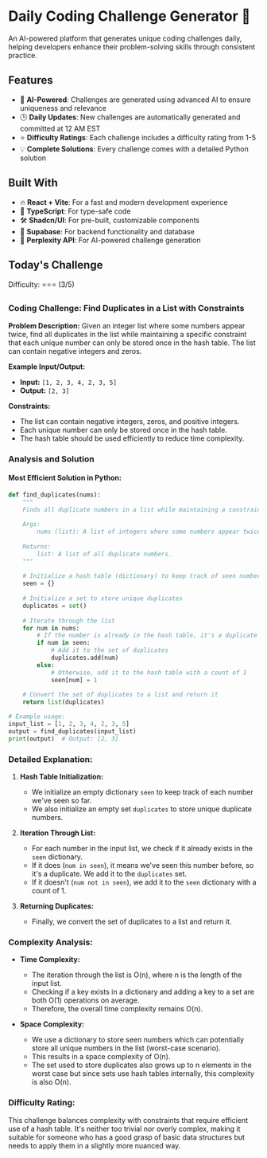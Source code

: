 # Daily Coding Challenge Generator 🚀

An AI-powered platform that generates unique coding challenges daily, helping developers enhance their problem-solving skills through consistent practice.

## Features

- 🤖 **AI-Powered**: Challenges are generated using advanced AI to ensure uniqueness and relevance
- 🕒 **Daily Updates**: New challenges are automatically generated and committed at 12 AM EST
- ⭐ **Difficulty Ratings**: Each challenge includes a difficulty rating from 1-5
- 💡 **Complete Solutions**: Every challenge comes with a detailed Python solution

## Built With

- 🔥 **React + Vite**: For a fast and modern development experience
- 🔷 **TypeScript**: For type-safe code
- 🛠️ **Shadcn/UI**: For pre-built, customizable components
- 🔌 **Supabase**: For backend functionality and database
- 🤖 **Perplexity API**: For AI-powered challenge generation

## Today's Challenge

Difficulty: ⭐⭐⭐ (3/5)

### Coding Challenge: Find Duplicates in a List with Constraints

**Problem Description:**
Given an integer list where some numbers appear twice, find all duplicates in the list while maintaining a specific constraint that each unique number can only be stored once in the hash table. The list can contain negative integers and zeros.

**Example Input/Output:**
- **Input:** `[1, 2, 3, 4, 2, 3, 5]`
- **Output:** `[2, 3]`

**Constraints:**
- The list can contain negative integers, zeros, and positive integers.
- Each unique number can only be stored once in the hash table.
- The hash table should be used efficiently to reduce time complexity.

### Analysis and Solution

#### Most Efficient Solution in Python:

```python
def find_duplicates(nums):
    """
    Finds all duplicate numbers in a list while maintaining a constraint that each unique number can only be stored once in the hash table.
    
    Args:
        nums (list): A list of integers where some numbers appear twice.
    
    Returns:
        list: A list of all duplicate numbers.
    """
    
    # Initialize a hash table (dictionary) to keep track of seen numbers
    seen = {}
    
    # Initialize a set to store unique duplicates
    duplicates = set()
    
    # Iterate through the list
    for num in nums:
        # If the number is already in the hash table, it's a duplicate
        if num in seen:
            # Add it to the set of duplicates
            duplicates.add(num)
        else:
            # Otherwise, add it to the hash table with a count of 1
            seen[num] = 1
    
    # Convert the set of duplicates to a list and return it
    return list(duplicates)

# Example usage:
input_list = [1, 2, 3, 4, 2, 3, 5]
output = find_duplicates(input_list)
print(output)  # Output: [2, 3]
```

### Detailed Explanation:
1. **Hash Table Initialization:**
   - We initialize an empty dictionary `seen` to keep track of each number we've seen so far.
   - We also initialize an empty set `duplicates` to store unique duplicate numbers.

2. **Iteration Through List:**
   - For each number in the input list, we check if it already exists in the `seen` dictionary.
   - If it does (`num in seen`), it means we've seen this number before, so it's a duplicate. We add it to the `duplicates` set.
   - If it doesn't (`num not in seen`), we add it to the `seen` dictionary with a count of 1.

3. **Returning Duplicates:**
   - Finally, we convert the set of duplicates to a list and return it.

### Complexity Analysis:
- **Time Complexity:**
  - The iteration through the list is O(n), where n is the length of the input list.
  - Checking if a key exists in a dictionary and adding a key to a set are both O(1) operations on average.
  - Therefore, the overall time complexity remains O(n).

- **Space Complexity:**
  - We use a dictionary to store seen numbers which can potentially store all unique numbers in the list (worst-case scenario).
  - This results in a space complexity of O(n).
  - The set used to store duplicates also grows up to n elements in the worst case but since sets use hash tables internally, this complexity is also O(n).

### Difficulty Rating: 
This challenge balances complexity with constraints that require efficient use of a hash table. It's neither too trivial nor overly complex, making it suitable for someone who has a good grasp of basic data structures but needs to apply them in a slightly more nuanced way.
